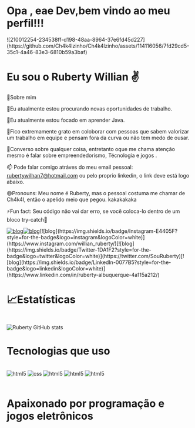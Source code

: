 <h1 aling="center"> Opa , eae Dev,bem vindo ao meu perfil!!!</h1>
![210012254-234538ff-d198-48aa-8964-37e6fd45d227](https://github.com/Ch4k4lzinho/Ch4k4lzinho/assets/114116056/7fd29cd5-35c1-4a46-83e3-6810b59a3baf)

<h1 aling="center">Eu sou o Ruberty Willian ✌️</h1>

📙Sobre mim

🔭Eu atualmente estou procurando novas oportunidades de trabalho.

🌱Eu atualmente estou focado em aprender Java.

👯Fico extremamente grato em coloborar com pessoas que sabem valorizar um trabalho em equipe e pensam fora da curva ou não tem medo de ousar.

💬Converso sobre qualquer coisa, entretanto oque me chama atenção mesmo é falar sobre empreendedorismo, Técnologia e jogos .

📫 Pode falar comigo atráves do meu email pessoal: rubertywilhan7@hotmail.com ou pelo proprio linkedin, o link deve está logo abaixo.

😄Pronouns: Meu nome é Ruberty, mas o pessoal costuma me chamar de Ch4k4l, então o apelido meio que pegou. kakakakaka

⚡Fun fact: Seu código não vai dar erro, se você coloca-lo dentro de um bloco try-catch🤔

[![blog](https://img.shields.io/badge/YouTube-FF0000?style=for-the-badge&logo=youtube&logoColor=white)](https://www.youtube.com/channel/UCpBTrwclsr8eeiVTSyWFgYQ)[![blog](https://img.shields.io/badge/Twitch-9146FF?style=for-the-badge&logo=twitch&logoColor=white)](https://www.twitch.tv/ch4k4lzinho_)[![blog](https://img.shields.io/badge/Instagram-E4405F?style=for-the-badge&logo=instagram&logoColor=white)](https://www.instagram.com/willian_ruberty/)[![blog](https://img.shields.io/badge/Twitter-1DA1F2?style=for-the-badge&logo=twitter&logoColor=white)](https://twitter.com/SouRuberty)[![blog](https://img.shields.io/badge/LinkedIn-0077B5?style=for-the-badge&logo=linkedin&logoColor=white)](https://www.linkedin.com/in/ruberty-albuquerque-4a115a212/) 

### <h1>📈Estatísticas<h1>

![Ruberty GitHub stats](https://github-readme-stats.vercel.app/api?username=Ch4k4lzinho&show_icons=true&theme=tokyonight)

<h1 aling="center">Tecnologias que uso</h1>

<div style="displa: inline_block"><br/>
<img aling="center" alt=html5 src=https://img.shields.io/badge/HTML5-E34F26?style=for-the-badge&logo=html5&logoColor=white />
<img aling="center" alt=css src=https://img.shields.io/badge/CSS3-1572B6?style=for-the-badge&logo=css3&logoColor=white  />
<img aling="center" alt=html5 src=https://img.shields.io/badge/JavaScript-323330?style=for-the-badge&logo=javascript&logoColor=F7DF1E   />
<img aling="center" alt=html5 src=https://img.shields.io/badge/Python-14354C?style=for-the-badge&logo=python&logoColor=white  />
<img aling="center" alt=html5 src= https://img.shields.io/badge/Java-ED8B00?style=for-the-badge&logo=openjdk&logoColor=white  />

</div>
</div>
<br/>


  <h1 aling="center">Apaixonado por programação e jogos eletrônicos</h1>




